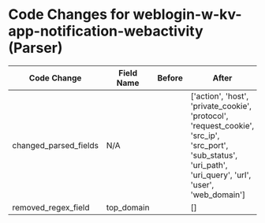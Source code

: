 # Code Changes for weblogin-w-kv-app-notification-webactivity (Parser)

| Code Change | Field Name | Before | After |
|-------------|------------|--------|-------|
| changed_parsed_fields | N/A |  | ['action', 'host', 'private_cookie', 'protocol', 'request_cookie', 'src_ip', 'src_port', 'sub_status', 'uri_path', 'uri_query', 'url', 'user', 'web_domain'] |
| removed_regex_field | top_domain |  | [] |